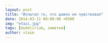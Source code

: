 ```yaml
---
layout: post
title: "Испытал то, что давно не чувствовал"
date: 2014-03-11 00:00:00 +0300
img: "etazi.jpg"
tags: [mudelirium, заметки]
author: vlaim
---
```


